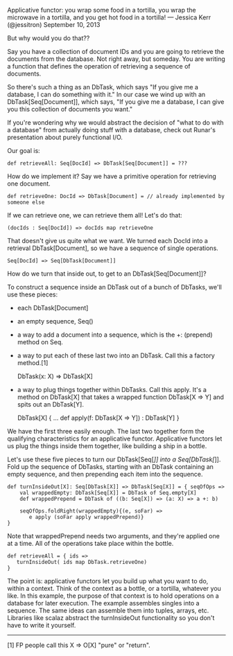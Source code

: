 Applicative functor: you wrap some food in a tortilla, you wrap the
microwave in a tortilla, and you get hot food in a tortilla!
— Jessica Kerr (@jessitron) September 10, 2013

But why would you do that??

Say you have a collection of document IDs and you are going to retrieve
the documents from the database. Not right away, but someday. You are
writing a function that defines the operation of retrieving a sequence
of documents.

So there's such a thing as an DbTask, which says "If you give me a
database, I can do something with it." In our case we wind up with an
DbTask[Seq[Document]], which says, "If you give me a database, I can
give you this collection of documents you want."

If you're wondering why we would abstract the decision of "what to do
with a database" from actually doing stuff with a database, check out
Runar's presentation about purely functional I/O.

Our goal is:

    def retrieveAll: Seq[DocId] => DbTask[Seq[Document]] = ???

How do we implement it? Say we have a primitive operation for retrieving
one document.

    def retrieveOne: DocId => DbTask[Document] = // already implemented by someone else

If we can retrieve one, we can retrieve them all! Let's do that:

    (docIds : Seq[DocId]) => docIds map retrieveOne

That doesn't give us quite what we want. We turned each DocId into a
retrieval DbTask[Document], so we have a sequence of single
operations.

    Seq[DocId] => Seq[DbTask[Document]]

How do we turn that inside out, to get to an DbTask[Seq[Document]]?

To construct a sequence inside an DbTask out of a bunch of
DbTasks, we'll use these pieces:
* each DbTask[Document]
* an empty sequence, Seq()
* a way to add a document into a sequence, which is the +: (prepend)
method on Seq.
* a way to put each of these last two into an DbTask. Call this a
factory method.[1]

    DbTask(x: X) => DbTask[X]

* a way to plug things together within DbTasks. Call this apply. It's a method on DbTask[X] that takes a wrapped function DbTask[X => Y] and spits out an DbTask[Y].

    DbTask[X] { ...
       def apply(f: DbTask[X => Y]) : DbTask[Y]
    }

We have the first three easily enough. The last two together form the
qualifying characteristics for an applicative functor. Applicative
functors let us plug the things inside them together, like building a
ship in a bottle.

Let's use these five pieces to turn our DbTask[Seq[_]] into a
Seq[DbTask[_]]. Fold up the sequence of DbTasks, starting
with an DbTask containing an empty sequence, and then prepending each
item into the sequence.

    def turnInsideOut[X]: Seq[DbTask[X]] => DbTask[Seq[X]] = { seqOfOps =>
        val wrappedEmpty: DbTask[Seq[X]] = DbTask of Seq.empty[X]
        def wrappedPrepend = DbTask of ((b: Seq[X]) => (a: X) => a +: b)

        seqOfOps.foldRight(wrappedEmpty){(e, soFar) =>
           e apply (soFar apply wrappedPrepend)}
    }

Note that wrappedPrepend needs two arguments, and they're applied one at
a time. All of the operations take place within the bottle.

    def retrieveAll = { ids =>
       turnInsideOut( ids map DbTask.retrieveOne)
    }

The point is: applicative functors let you build up what you
want to do, within a context. Think of the context as a bottle, or a
tortilla, whatever you like. In this example, the purpose of that
context is to hold operations on a database for later execution.
The example assembles singles into a sequence. The same ideas can
assemble them into tuples, arrays, etc. Libraries like scalaz abstract
the turnInsideOut functionality so you don't have to write it yourself.

------------
[1] FP people call this X => O[X] "pure" or "return".

